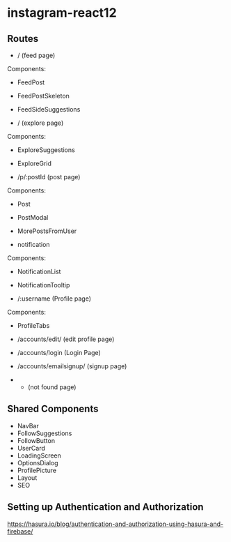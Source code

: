 # instagram-react12

## Routes
 
 - / (feed page)

Components:
- FeedPost
- FeedPostSkeleton
- FeedSideSuggestions

- / (explore page)

Components:
- ExploreSuggestions
- ExploreGrid

- /p/:postId (post page)

Components:
- Post
- PostModal
- MorePostsFromUser

- notification

Components:
- NotificationList
- NotificationTooltip

- /:username (Profile page)

Components:
- ProfileTabs

- /accounts/edit/ (edit profile page)

- /accounts/login (Login Page)

- /accounts/emailsignup/ (signup page)

- * (not found page)



## Shared Components
- NavBar
- FollowSuggestions
- FollowButton
- UserCard
- LoadingScreen
- OptionsDialog
- ProfilePicture
- Layout
- SEO

## Setting up Authentication and Authorization
https://hasura.io/blog/authentication-and-authorization-using-hasura-and-firebase/

